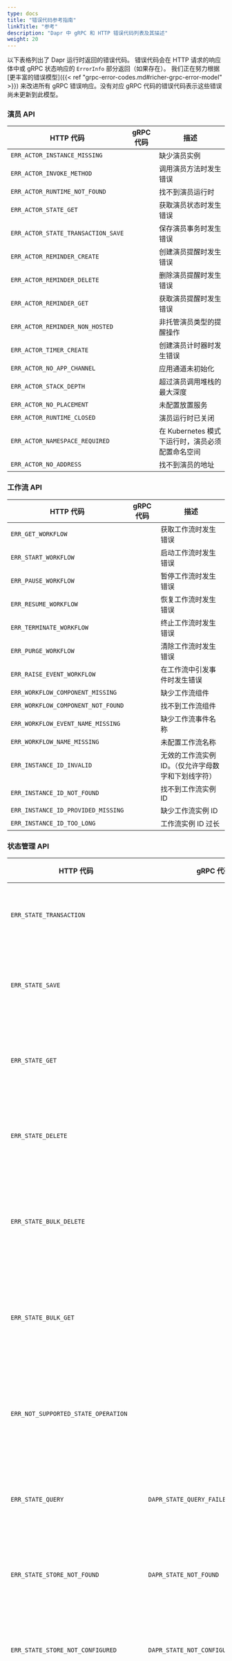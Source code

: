 ```yaml
---
type: docs
title: "错误代码参考指南"
linkTitle: "参考"
description: "Dapr 中 gRPC 和 HTTP 错误代码列表及其描述"
weight: 20
---
```


以下表格列出了 Dapr 运行时返回的错误代码。
错误代码会在 HTTP 请求的响应体中或 gRPC 状态响应的 `ErrorInfo` 部分返回（如果存在）。
我们正在努力根据 [更丰富的错误模型]({{< ref "grpc-error-codes.md#richer-grpc-error-model" >}}) 来改进所有 gRPC 错误响应。没有对应 gRPC 代码的错误代码表示这些错误尚未更新到此模型。

### 演员 API

| HTTP 代码                          | gRPC 代码 | 描述                                                             |
| ---------------------------------- | --------- | ---------------------------------------------------------------- |
| `ERR_ACTOR_INSTANCE_MISSING`       |           | 缺少演员实例                                                     |
| `ERR_ACTOR_INVOKE_METHOD`          |           | 调用演员方法时发生错误                                           |
| `ERR_ACTOR_RUNTIME_NOT_FOUND`      |           | 找不到演员运行时                                                 |
| `ERR_ACTOR_STATE_GET`              |           | 获取演员状态时发生错误                                           |
| `ERR_ACTOR_STATE_TRANSACTION_SAVE` |           | 保存演员事务时发生错误                                           |
| `ERR_ACTOR_REMINDER_CREATE`        |           | 创建演员提醒时发生错误                                           |
| `ERR_ACTOR_REMINDER_DELETE`        |           | 删除演员提醒时发生错误                                           |
| `ERR_ACTOR_REMINDER_GET`           |           | 获取演员提醒时发生错误                                           |
| `ERR_ACTOR_REMINDER_NON_HOSTED`    |           | 非托管演员类型的提醒操作                                         |
| `ERR_ACTOR_TIMER_CREATE`           |           | 创建演员计时器时发生错误                                         |
| `ERR_ACTOR_NO_APP_CHANNEL`         |           | 应用通道未初始化                                                 |
| `ERR_ACTOR_STACK_DEPTH`            |           | 超过演员调用堆栈的最大深度                                       |
| `ERR_ACTOR_NO_PLACEMENT`           |           | 未配置放置服务                                                   |
| `ERR_ACTOR_RUNTIME_CLOSED`         |           | 演员运行时已关闭                                                 |
| `ERR_ACTOR_NAMESPACE_REQUIRED`     |           | 在 Kubernetes 模式下运行时，演员必须配置命名空间                 |
| `ERR_ACTOR_NO_ADDRESS`             |           | 找不到演员的地址                                                |

### 工作流 API

| HTTP 代码                          | gRPC 代码 | 描述                                                                             |
| ---------------------------------- | --------- | -------------------------------------------------------------------------------- |
| `ERR_GET_WORKFLOW`                 |           | 获取工作流时发生错误                                                              |
| `ERR_START_WORKFLOW`               |           | 启动工作流时发生错误                                                              |
| `ERR_PAUSE_WORKFLOW`               |           | 暂停工作流时发生错误                                                              |
| `ERR_RESUME_WORKFLOW`              |           | 恢复工作流时发生错误                                                              |
| `ERR_TERMINATE_WORKFLOW`           |           | 终止工作流时发生错误                                                              |
| `ERR_PURGE_WORKFLOW`               |           | 清除工作流时发生错误                                                              |
| `ERR_RAISE_EVENT_WORKFLOW`         |           | 在工作流中引发事件时发生错误                                                      |
| `ERR_WORKFLOW_COMPONENT_MISSING`   |           | 缺少工作流组件                                                                   |
| `ERR_WORKFLOW_COMPONENT_NOT_FOUND` |           | 找不到工作流组件                                                                 |
| `ERR_WORKFLOW_EVENT_NAME_MISSING`  |           | 缺少工作流事件名称                                                               |
| `ERR_WORKFLOW_NAME_MISSING`        |           | 未配置工作流名称                                                                 |
| `ERR_INSTANCE_ID_INVALID`          |           | 无效的工作流实例 ID。（仅允许字母数字和下划线字符）                               |
| `ERR_INSTANCE_ID_NOT_FOUND`        |           | 找不到工作流实例 ID                                                              |
| `ERR_INSTANCE_ID_PROVIDED_MISSING` |           | 缺少工作流实例 ID                                                                |
| `ERR_INSTANCE_ID_TOO_LONG`         |           | 工作流实例 ID 过长                                                               |

### 状态管理 API

| HTTP 代码                               | gRPC 代码                               | 描述                               |
| --------------------------------------- | --------------------------------------- | ---------------------------------- |
| `ERR_STATE_TRANSACTION`                 |                                         | 状态事务出错                       |
| `ERR_STATE_SAVE`                        |                                         | 保存状态时出错                     |
| `ERR_STATE_GET`                         |                                         | 获取状态时出错                     |
| `ERR_STATE_DELETE`                      |                                         | 删除状态时出错                     |
| `ERR_STATE_BULK_DELETE`                 |                                         | 批量删除状态时出错                 |
| `ERR_STATE_BULK_GET`                    |                                         | 批量获取状态时出错                 |
| `ERR_NOT_SUPPORTED_STATE_OPERATION`     |                                         | 事务中不支持的操作                 |
| `ERR_STATE_QUERY`                       | `DAPR_STATE_QUERY_FAILED`               | 查询状态时出错                     |
| `ERR_STATE_STORE_NOT_FOUND`             | `DAPR_STATE_NOT_FOUND`                  | 找不到状态存储                     |
| `ERR_STATE_STORE_NOT_CONFIGURED`        | `DAPR_STATE_NOT_CONFIGURED`             | 未配置状态存储                     |
| `ERR_STATE_STORE_NOT_SUPPORTED`         | `DAPR_STATE_TRANSACTIONS_NOT_SUPPORTED` | 状态存储不支持事务                 |
| `ERR_STATE_STORE_NOT_SUPPORTED`         | `DAPR_STATE_QUERYING_NOT_SUPPORTED`     | 状态存储不支持查询                 |
| `ERR_STATE_STORE_TOO_MANY_TRANSACTIONS` | `DAPR_STATE_TOO_MANY_TRANSACTIONS`      | 每个事务的操作过多                 |
| `ERR_MALFORMED_REQUEST`                 | `DAPR_STATE_ILLEGAL_KEY`                | 无效的键                           |

### 配置 API

| HTTP 代码                                | gRPC 代码 | 描述                            |
| ---------------------------------------- | --------- | ------------------------------- |
| `ERR_CONFIGURATION_GET`                  |           | 获取配置时出错                  |
| `ERR_CONFIGURATION_STORE_NOT_CONFIGURED` |           | 未配置配置存储                  |
| `ERR_CONFIGURATION_STORE_NOT_FOUND`      |           | 找不到配置存储                  |
| `ERR_CONFIGURATION_SUBSCRIBE`            |           | 订阅配置时出错                  |
| `ERR_CONFIGURATION_UNSUBSCRIBE`          |           | 取消订阅配置时出错              |

### 加密 API

| HTTP 代码                             | gRPC 代码 | 描述                     |
| ------------------------------------- | --------- | ------------------------ |
| `ERR_CRYPTO`                          |           | 加密操作出错             |
| `ERR_CRYPTO_KEY`                      |           | 检索加密密钥时出错       |
| `ERR_CRYPTO_PROVIDER_NOT_FOUND`       |           | 找不到加密提供者         |
| `ERR_CRYPTO_PROVIDERS_NOT_CONFIGURED` |           | 未配置加密提供者         |

### 密钥管理 API

| HTTP 代码                          | gRPC 代码 | 描述                 |
| ---------------------------------- | --------- | -------------------- |
| `ERR_SECRET_GET`                   |           | 获取密钥时出错       |
| `ERR_SECRET_STORE_NOT_FOUND`       |           | 找不到密钥存储       |
| `ERR_SECRET_STORES_NOT_CONFIGURED` |           | 未配置密钥存储       |
| `ERR_PERMISSION_DENIED`            |           | 策略拒绝权限         |

### 发布/订阅和消息传递错误

| HTTP 代码                     | gRPC 代码                              | 描述                                |
| ----------------------------- | -------------------------------------- | ----------------------------------- |
| `ERR_PUBSUB_EMPTY`            | `DAPR_PUBSUB_NAME_EMPTY`               | 发布/订阅名称为空                   |
| `ERR_PUBSUB_NOT_FOUND`        | `DAPR_PUBSUB_NOT_FOUND`                | 找不到发布/订阅                     |
| `ERR_PUBSUB_NOT_FOUND`        | `DAPR_PUBSUB_TEST_NOT_FOUND`           | 找不到发布/订阅                     |
| `ERR_PUBSUB_NOT_CONFIGURED`   | `DAPR_PUBSUB_NOT_CONFIGURED`           | 未配置发布/订阅                     |
| `ERR_TOPIC_NAME_EMPTY`        | `DAPR_PUBSUB_TOPIC_NAME_EMPTY`         | 主题名称为空                        |
| `ERR_PUBSUB_FORBIDDEN`        | `DAPR_PUBSUB_FORBIDDEN`                | 禁止访问主题的应用 ID               |
| `ERR_PUBSUB_PUBLISH_MESSAGE`  | `DAPR_PUBSUB_PUBLISH_MESSAGE`          | 发布消息时出错                      |
| `ERR_PUBSUB_REQUEST_METADATA` | `DAPR_PUBSUB_METADATA_DESERIALIZATION` | 反序列化元数据时出错                |
| `ERR_PUBSUB_CLOUD_EVENTS_SER` | `DAPR_PUBSUB_CLOUD_EVENT_CREATION`     | 创建 CloudEvent 时出错              |
| `ERR_PUBSUB_EVENTS_SER`       | `DAPR_PUBSUB_MARSHAL_ENVELOPE`         | 编组 Cloud Event 信封时出错         |
| `ERR_PUBSUB_EVENTS_SER`       | `DAPR_PUBSUB_MARSHAL_EVENTS`           | 将事件编组为字节时出错              |
| `ERR_PUBSUB_EVENTS_SER`       | `DAPR_PUBSUB_UNMARSHAL_EVENTS`         | 解组事件时出错                      |
| `ERR_PUBLISH_OUTBOX`          |                                        | 将消息发布到 outbox 时出错          |

### 对话 API

| HTTP 代码                         | gRPC 代码 | 描述                                   |
| --------------------------------- | --------- | -------------------------------------- |
| `ERR_CONVERSATION_INVALID_PARMS`  |           | 对话组件的参数无效                     |
| `ERR_CONVERSATION_INVOKE`         |           | 调用对话时出错                         |
| `ERR_CONVERSATION_MISSING_INPUTS` |           | 对话缺少输入                           |
| `ERR_CONVERSATION_NOT_FOUND`      |           | 找不到对话                             |

### 服务调用 / 直接消息传递 API

| HTTP 代码           | gRPC 代码 | 描述                  |
| ------------------- | --------- | --------------------- |
| `ERR_DIRECT_INVOKE` |           | 调用服务时出错        |

### 绑定 API

| HTTP 代码                   | gRPC 代码 | 描述                     |
| --------------------------- | --------- | ------------------------ |
| `ERR_INVOKE_OUTPUT_BINDING` |           | 调用输出绑定时出错       |

### 分布式锁 API

| HTTP 代码                       | gRPC 代码 | 描述                     |
| ------------------------------- | --------- | ------------------------ |
| `ERR_LOCK_STORE_NOT_CONFIGURED` |           | 未配置锁存储             |
| `ERR_LOCK_STORE_NOT_FOUND`      |           | 找不到锁存储             |
| `ERR_TRY_LOCK`                  |           | 获取锁时出错             |
| `ERR_UNLOCK`                    |           | 释放锁时出错             |

### 健康检查

| HTTP 代码                       | gRPC 代码 | 描述                     |
| ------------------------------- | --------- | ------------------------ |
| `ERR_HEALTH_NOT_READY`          |           | Dapr 未准备好            |
| `ERR_HEALTH_APPID_NOT_MATCH`    |           | Dapr 应用 ID 不匹配      |
| `ERR_OUTBOUND_HEALTH_NOT_READY` |           | Dapr 出站未准备好        |

### 通用

| HTTP 代码                    | gRPC 代码 | 描述                     |
| ---------------------------- | --------- | ------------------------ |
| `ERR_API_UNIMPLEMENTED`      |           | API 未实现               |
| `ERR_APP_CHANNEL_NIL`        |           | 应用通道为 nil           |
| `ERR_BAD_REQUEST`            |           | 错误请求                 |
| `ERR_BODY_READ`              |           | 读取请求体时出错         |
| `ERR_INTERNAL`               |           | 内部错误                 |
| `ERR_MALFORMED_REQUEST`      |           | 请求格式错误             |
| `ERR_MALFORMED_REQUEST_DATA` |           | 请求数据格式错误         |
| `ERR_MALFORMED_RESPONSE`     |           | 响应格式错误             |

### 调度/作业 API

| HTTP 代码                       | gRPC 代码                       | 描述                                |
| ------------------------------- | ------------------------------- | ----------------------------------- |
| `DAPR_SCHEDULER_SCHEDULE_JOB`   | `DAPR_SCHEDULER_SCHEDULE_JOB`   | 调度作业时出错                      |
| `DAPR_SCHEDULER_JOB_NAME`       | `DAPR_SCHEDULER_JOB_NAME`       | 作业名称应仅在 URL 中设置           |
| `DAPR_SCHEDULER_JOB_NAME_EMPTY` | `DAPR_SCHEDULER_JOB_NAME_EMPTY` | 作业名称为空                        |
| `DAPR_SCHEDULER_GET_JOB`        | `DAPR_SCHEDULER_GET_JOB`        | 获取作业时出错                      |
| `DAPR_SCHEDULER_LIST_JOBS`      | `DAPR_SCHEDULER_LIST_JOBS`      | 列出作业时出错                      |
| `DAPR_SCHEDULER_DELETE_JOB`     | `DAPR_SCHEDULER_DELETE_JOB`     | 删除作业时出错                      |
| `DAPR_SCHEDULER_EMPTY`          | `DAPR_SCHEDULER_EMPTY`          | 必需的参数为空                      |
| `DAPR_SCHEDULER_SCHEDULE_EMPTY` | `DAPR_SCHEDULER_SCHEDULE_EMPTY` | 未提供作业的调度                    |

### 通用

| HTTP 代码 | gRPC 代码 | 描述         |
| --------- | --------- | ------------ |
| `ERROR`   | `ERROR`   | 通用错误     |

## 下一步

- [处理 HTTP 错误代码]({{< ref http-error-codes.md >}})
- [处理 gRPC 错误代码]({{< ref grpc-error-codes.md >}})
`
